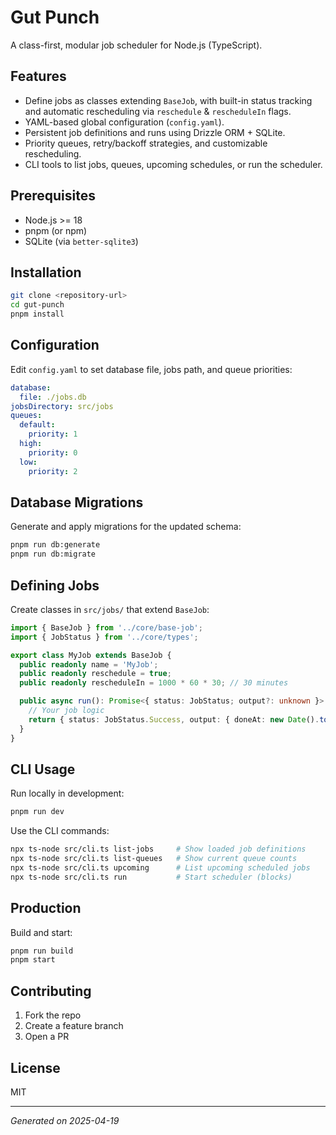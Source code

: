 # Gut Punch

A class-first, modular job scheduler for Node.js (TypeScript).

## Features

- Define jobs as classes extending `BaseJob`, with built-in status tracking and automatic rescheduling via `reschedule` & `rescheduleIn` flags.
- YAML-based global configuration (`config.yaml`).
- Persistent job definitions and runs using Drizzle ORM + SQLite.
- Priority queues, retry/backoff strategies, and customizable rescheduling.
- CLI tools to list jobs, queues, upcoming schedules, or run the scheduler.

## Prerequisites

- Node.js >= 18
- pnpm (or npm)
- SQLite (via `better-sqlite3`)

## Installation

```bash
git clone <repository-url>
cd gut-punch
pnpm install
```

## Configuration

Edit `config.yaml` to set database file, jobs path, and queue priorities:

```yaml
database:
  file: ./jobs.db
jobsDirectory: src/jobs
queues:
  default:
    priority: 1
  high:
    priority: 0
  low:
    priority: 2
```

## Database Migrations

Generate and apply migrations for the updated schema:

```bash
pnpm run db:generate
pnpm run db:migrate
```

## Defining Jobs

Create classes in `src/jobs/` that extend `BaseJob`:

```ts
import { BaseJob } from '../core/base-job';
import { JobStatus } from '../core/types';

export class MyJob extends BaseJob {
  public readonly name = 'MyJob';
  public readonly reschedule = true;
  public readonly rescheduleIn = 1000 * 60 * 30; // 30 minutes

  public async run(): Promise<{ status: JobStatus; output?: unknown }> {
    // Your job logic
    return { status: JobStatus.Success, output: { doneAt: new Date().toISOString() } };
  }
}
```

## CLI Usage

Run locally in development:

```bash
pnpm run dev
```

Use the CLI commands:

```bash
npx ts-node src/cli.ts list-jobs     # Show loaded job definitions
npx ts-node src/cli.ts list-queues   # Show current queue counts
npx ts-node src/cli.ts upcoming      # List upcoming scheduled jobs
npx ts-node src/cli.ts run           # Start scheduler (blocks)
```

## Production

Build and start:

```bash
pnpm run build
pnpm start
```

## Contributing

1. Fork the repo
2. Create a feature branch
3. Open a PR

## License

MIT

---
*Generated on 2025-04-19*